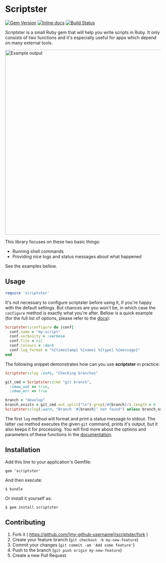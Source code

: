 # Scriptster

[![Gem Version](https://badge.fury.io/rb/scriptster.png)](http://badge.fury.io/rb/scriptster)
[![Inline docs](http://inch-ci.org/github/pazdera/scriptster.png)](http://inch-ci.org/github/pazdera/scriptster)
[![Build Status](https://travis-ci.org/pazdera/scriptster.svg)](https://travis-ci.org/pazdera/scriptster)

Scriptster is a small Ruby gem that will help you write scripts in Ruby. It
only consists of two functions and it's especially useful for apps
which depend on many external tools.

<img alt="Example output"
     src="https://radek.io/images/posts/scriptster/scriptster-rainbow.png"
     style="width:600px;">

This library focuses on these two basic things:
 * Running shell commands
 * Providing nice logs and status messages about what happened

See the examples bellow.

## Usage

```ruby
require 'scriptster'
```

It's not necessary to configure scriptster before using it, if you're happy
with the default settings. But chances are you won't be, in which case the
`configure` method is exactly what you're after. Bellow is a quick example
(for the full list of options, please refer to the
[docs](http://www.rubydoc.info/github/pazdera/scriptster/master/frames)):

```ruby
Scriptster::configure do |conf|
  conf.name = "my-script"
  conf.verbosity = :verbose
  conf.file = nil
  conf.colours = :dark
  conf.log_format = "%{timestamp} %{name} %{type} %{message}"
end
```

The following snippet demonstrates how can you use **scriptster**
in practice:

```ruby
Scriptster::log :info, "Checking branches"

git_cmd = Scriptster::cmd "git branch",
  :show_out => true,
  :show_err => true

branch = "develop"
branch_exists = git_cmd.out.split("\n").grep(/#{branch}/).length > 0
Scriptster::log(:warn, "Branch '#{branch}' not found") unless branch_exists
```

The first `log` method will format and print a status message to stdout.
The latter `cmd` method executes the given `git` command, prints it's
output, but it also keeps it for processing. You will find more about
the options and parameters of these functions in the
[documentation](http://www.rubydoc.info/github/pazdera/scriptster/master/frames).

## Installation

Add this line to your application's Gemfile:

    gem 'scriptster'

And then execute:

    $ bundle

Or install it yourself as:

    $ gem install scriptster


## Contributing

1. Fork it ( https://github.com/[my-github-username]/scriptster/fork )
2. Create your feature branch (`git checkout -b my-new-feature`)
3. Commit your changes (`git commit -am 'Add some feature'`)
4. Push to the branch (`git push origin my-new-feature`)
5. Create a new Pull Request
